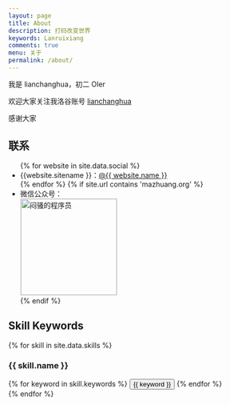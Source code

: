 ```yaml
---
layout: page
title: About
description: 打码改变世界
keywords: Lanruixiang
comments: true
menu: 关于
permalink: /about/
---
```


我是 lianchanghua，初二 OIer

欢迎大家关注我洛谷账号 [lianchanghua](https://www.luogu.com.cn/user/564475)

感谢大家

## 联系

<ul>
{% for website in site.data.social %}
<li>{{website.sitename }}：<a href="{{ website.url }}" target="_blank">@{{ website.name }}</a></li>
{% endfor %}
{% if site.url contains 'mazhuang.org' %}
<li>
微信公众号：<br />
<img style="height:192px;width:192px;border:1px solid lightgrey;" src="{{ site.url }}/assets/images/qrcode.jpg" alt="闷骚的程序员" />
</li>
{% endif %}
</ul>


## Skill Keywords

{% for skill in site.data.skills %}
### {{ skill.name }}
<div class="btn-inline">
{% for keyword in skill.keywords %}
<button class="btn btn-outline" type="button">{{ keyword }}</button>
{% endfor %}
</div>
{% endfor %}
